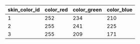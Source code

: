 |skin_color_id|color_red|color_green|color_blue|
| --- | --- | --- | --- |
|1|252|234|210|
|2|255|241|225|
|3|255|209|171|